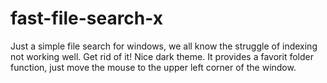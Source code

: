 # fast-file-search-x
Just a simple file search for windows, we all know the struggle of indexing not working well. Get rid of it! Nice dark theme. It provides a favorit folder function, just move the mouse to the upper left corner of the window. 
